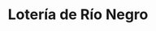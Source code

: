 ---
title: "Lotería de Río Negro"
url: /cipolletti/loteria-de-rio-negro-hipolito-yrigoyen/
shop: lotería
---